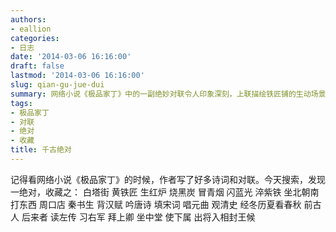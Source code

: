 ```yaml
---
authors:
- eallion
categories:
- 日志
date: '2014-03-06 16:16:00'
draft: false
lastmod: '2014-03-06 16:16:00'
slug: qian-gu-jue-dui
summary: 网络小说《极品家丁》中的一副绝妙对联令人印象深刻，上联描绘铁匠铺的生动场景，下联展现书生博古通今的才情，前后呼应，工整巧妙，堪称绝对！
tags:
- 极品家丁
- 对联
- 绝对
- 收藏
title: 千古绝对
---
```

记得看网络小说《极品家丁》的时候，作者写了好多诗词和对联。今天搜索，发现一绝对，收藏之：
白塔街 黄铁匠 生红炉 烧黑炭 冒青烟 闪蓝光 淬紫铁 坐北朝南打东西
周口店 秦书生 背汉赋 吟唐诗 填宋词 唱元曲 观清史 经冬历夏看春秋
前古人 后来者 读左传 习右军 拜上卿 坐中堂 使下属 出将入相封王候